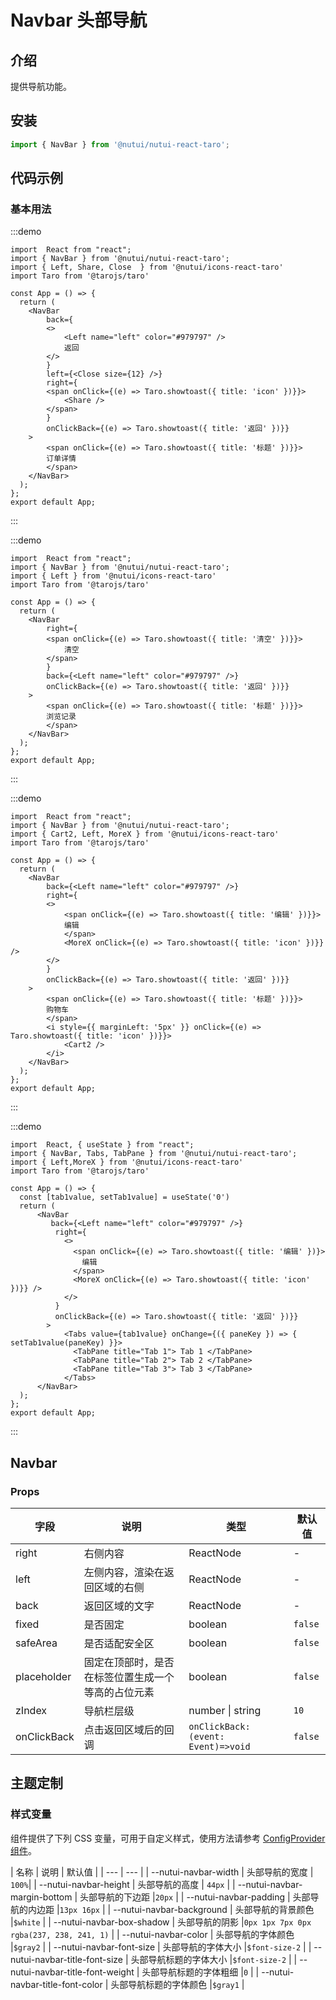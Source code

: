 # Navbar 头部导航

## 介绍 


提供导航功能。

## 安装

```ts
import { NavBar } from '@nutui/nutui-react-taro';
```

## 代码示例

### 基本用法

:::demo
```tsx
import  React from "react";
import { NavBar } from '@nutui/nutui-react-taro';
import { Left, Share, Close  } from '@nutui/icons-react-taro'
import Taro from '@tarojs/taro'

const App = () => {
  return ( 
    <NavBar
        back={
        <>
            <Left name="left" color="#979797" />
            返回
        </>
        }
        left={<Close size={12} />}
        right={
        <span onClick={(e) => Taro.showtoast({ title: 'icon' })}}>
            <Share />
        </span>
        }
        onClickBack={(e) => Taro.showtoast({ title: '返回' })}}
    >
        <span onClick={(e) => Taro.showtoast({ title: '标题' })}}>
        订单详情
        </span>
    </NavBar>
  );
};  
export default App;

```
:::

:::demo
```tsx
import  React from "react";
import { NavBar } from '@nutui/nutui-react-taro';
import { Left } from '@nutui/icons-react-taro'
import Taro from '@tarojs/taro'

const App = () => {
  return ( 
    <NavBar
        right={
        <span onClick={(e) => Taro.showtoast({ title: '清空' })}}>
            清空
        </span>
        }
        back={<Left name="left" color="#979797" />}
        onClickBack={(e) => Taro.showtoast({ title: '返回' })}}
    >
        <span onClick={(e) => Taro.showtoast({ title: '标题' })}}>
        浏览记录
        </span>
    </NavBar>
  );
};  
export default App;

```
:::

:::demo
```tsx
import  React from "react";
import { NavBar } from '@nutui/nutui-react-taro';
import { Cart2, Left, MoreX } from '@nutui/icons-react-taro'
import Taro from '@tarojs/taro'

const App = () => {
  return ( 
    <NavBar
        back={<Left name="left" color="#979797" />}
        right={
        <>
            <span onClick={(e) => Taro.showtoast({ title: '编辑' })}}>
            编辑
            </span>
            <MoreX onClick={(e) => Taro.showtoast({ title: 'icon' })}} />
        </>
        }
        onClickBack={(e) => Taro.showtoast({ title: '返回' })}}
    >
        <span onClick={(e) => Taro.showtoast({ title: '标题' })}}>
        购物车
        </span>
        <i style={{ marginLeft: '5px' }} onClick={(e) => Taro.showtoast({ title: 'icon' })}}>
            <Cart2 />
        </i>
    </NavBar>
  );
};  
export default App;

```
:::

:::demo
```tsx
import  React, { useState } from "react";
import { NavBar, Tabs, TabPane } from '@nutui/nutui-react-taro';
import { Left,MoreX } from '@nutui/icons-react-taro'
import Taro from '@tarojs/taro'

const App = () => {
  const [tab1value, setTab1value] = useState('0')
  return (   
      <NavBar
         back={<Left name="left" color="#979797" />}
          right={
            <>
              <span onClick={(e) => Taro.showtoast({ title: '编辑' })}>
                编辑
              </span>
              <MoreX onClick={(e) => Taro.showtoast({ title: 'icon' })}} />
            </>
          }
          onClickBack={(e) => Taro.showtoast({ title: '返回' })}}
        >
            <Tabs value={tab1value} onChange={({ paneKey }) => { setTab1value(paneKey) }}>
              <TabPane title="Tab 1"> Tab 1 </TabPane>
              <TabPane title="Tab 2"> Tab 2 </TabPane>
              <TabPane title="Tab 3"> Tab 3 </TabPane>
            </Tabs>
      </NavBar>
  );
};  
export default App;

```
:::

## Navbar

### Props  

| 字段 | 说明 | 类型    | 默认值  |
|------------|--------------------|---------|---------|
| right | 右侧内容 | ReactNode  | -       |
| left        | 左侧内容，渲染在返回区域的右侧 | ReactNode  | -       |   
| back        | 返回区域的文字 | ReactNode  | -       |   
| fixed            | 是否固定 | boolean  | `false`       |   
| safeArea | 是否适配安全区 | boolean  | `false`       |   
| placeholder      | 固定在顶部时，是否在标签位置生成一个等高的占位元素 | boolean  | `false`    |
| zIndex           | 导航栏层级           | number \| string  | `10`    |
| onClickBack             | 点击返回区域后的回调 | `onClickBack:(event: Event)=>void` | `false`|


## 主题定制

### 样式变量

组件提供了下列 CSS 变量，可用于自定义样式，使用方法请参考 [ConfigProvider 组件](#/zh-CN/component/configprovider)。

| 名称 | 说明 | 默认值 |
| --- | --- |
| --nutui-navbar-width | 头部导航的宽度 | `100%`|
| --nutui-navbar-height | 头部导航的高度 | `44px` |
| --nutui-navbar-margin-bottom | 头部导航的下边距 |`20px` |
| --nutui-navbar-padding | 头部导航的内边距 |`13px 16px` |
| --nutui-navbar-background | 头部导航的背景颜色 |`$white` |
| --nutui-navbar-box-shadow | 头部导航的阴影 |`0px 1px 7px 0px rgba(237, 238, 241, 1)` |
| --nutui-navbar-color | 头部导航的字体颜色 |`$gray2` |
| --nutui-navbar-font-size | 头部导航的字体大小 |`$font-size-2` |
| --nutui-navbar-title-font-size | 头部导航标题的字体大小 |`$font-size-2` |
| --nutui-navbar-title-font-weight | 头部导航标题的字体粗细 |`0` |
| --nutui-navbar-title-font-color | 头部导航标题的字体颜色 |`$gray1` |


